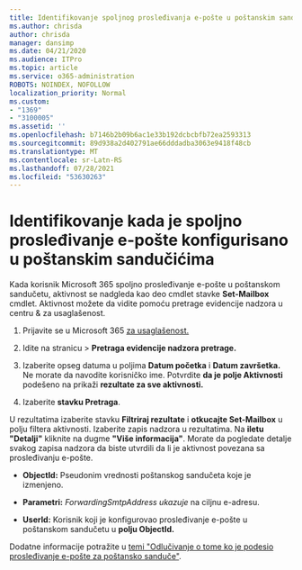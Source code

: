 ```yaml
---
title: Identifikovanje spoljnog prosleđivanja e-pošte u poštanskim sandučićima u evidencijama nadzora
ms.author: chrisda
author: chrisda
manager: dansimp
ms.date: 04/21/2020
ms.audience: ITPro
ms.topic: article
ms.service: o365-administration
ROBOTS: NOINDEX, NOFOLLOW
localization_priority: Normal
ms.custom:
- "1369"
- "3100005"
ms.assetid: ''
ms.openlocfilehash: b7146b2b09b6ac1e33b192dcbcbfb72ea2593313
ms.sourcegitcommit: 89d938a2d402791ae66dddadba3063e9418f48cb
ms.translationtype: MT
ms.contentlocale: sr-Latn-RS
ms.lasthandoff: 07/28/2021
ms.locfileid: "53630263"
---
```

# <a name="identify-when-external-email-forwarding-is-configured-on-mailboxes"></a>Identifikovanje kada je spoljno prosleđivanje e-pošte konfigurisano u poštanskim sandučićima

Kada korisnik Microsoft 365 spoljno prosleđivanje e-pošte u poštanskom sandučetu, aktivnost se nadgleda kao deo cmdlet stavke **Set-Mailbox** cmdlet. Aktivnost možete da vidite pomoću pretrage evidencije nadzora u centru & za usaglašenost.

1. Prijavite se u Microsoft 365 [za usaglašenost.](https://protection.office.com/)

2. Idite na stranicu  >  **Pretraga evidencije nadzora pretrage.**

3. Izaberite opseg datuma u poljima **Datum početka** i **Datum završetka.** Ne morate da navodite korisničko ime. Potvrdite **da je polje Aktivnosti** podešeno na prikaži **rezultate za sve aktivnosti.**

4. Izaberite **stavku Pretraga**.

U rezultatima izaberite stavku **Filtriraj rezultate** i **otkucajte Set-Mailbox** u polju filtera aktivnosti. Izaberite zapis nadzora u rezultatima. Na **iletu "Detalji"** kliknite na dugme **"Više informacija"**. Morate da pogledate detalje svakog zapisa nadzora da biste utvrdili da li je aktivnost povezana sa prosleđivanju e-pošte.

- **ObjectId:** Pseudonim vrednosti poštanskog sandučeta koje je izmenjeno.

- **Parametri:** _ForwardingSmtpAddress ukazuje_ na ciljnu e-adresu.

- **UserId:** Korisnik koji je konfigurovao prosleđivanje e-pošte u poštanskom sandučetu u **polju ObjectId.**

Dodatne informacije potražite u [temi "Odlučivanje o tome ko je podesio prosleđivanje e-pošte za poštansko sanduče"](/microsoft-365/compliance/auditing-troubleshooting-scenarios#determine-who-set-up-email-forwarding-for-a-mailbox).
